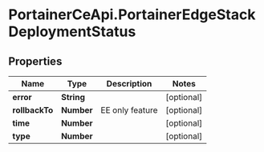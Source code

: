 # PortainerCeApi.PortainerEdgeStackDeploymentStatus

## Properties
Name | Type | Description | Notes
------------ | ------------- | ------------- | -------------
**error** | **String** |  | [optional] 
**rollbackTo** | **Number** | EE only feature | [optional] 
**time** | **Number** |  | [optional] 
**type** | **Number** |  | [optional] 


